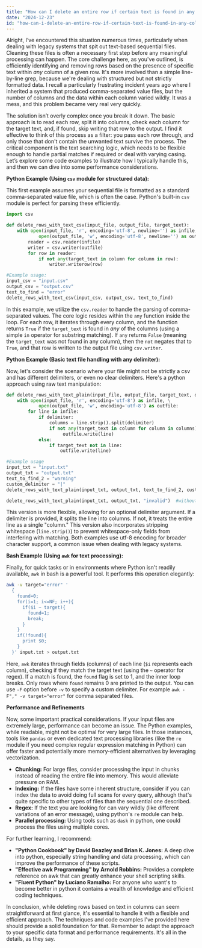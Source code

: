 ```yaml
---
title: "How can I delete an entire row if certain text is found in any column of a sequential file?"
date: "2024-12-23"
id: "how-can-i-delete-an-entire-row-if-certain-text-is-found-in-any-column-of-a-sequential-file"
---
```


Alright,  I’ve encountered this situation numerous times, particularly when dealing with legacy systems that spit out text-based sequential files. Cleaning these files is often a necessary first step before any meaningful processing can happen. The core challenge here, as you've outlined, is efficiently identifying and removing rows based on the presence of specific text within *any* column of a given row. It's more involved than a simple line-by-line grep, because we're dealing with structured but not strictly formatted data. I recall a particularly frustrating incident years ago where I inherited a system that produced comma-separated value files, but the number of columns and the data within each column varied wildly. It was a mess, and this problem became very real very quickly.

The solution isn’t overly complex once you break it down. The basic approach is to read each row, split it into columns, check each column for the target text, and, if found, skip writing that row to the output. I find it effective to think of this process as a filter: you pass each row through, and only those that don't contain the unwanted text survive the process. The critical component is the text searching logic, which needs to be flexible enough to handle partial matches if required or deal with varying casing. Let’s explore some code examples to illustrate how I typically handle this, and then we can dive into some performance considerations.

**Python Example (Using `csv` module for structured data):**

This first example assumes your sequential file is formatted as a standard comma-separated value file, which is often the case. Python's built-in `csv` module is perfect for parsing these efficiently.

```python
import csv

def delete_rows_with_text_csv(input_file, output_file, target_text):
    with open(input_file, 'r', encoding='utf-8', newline='') as infile, \
            open(output_file, 'w', encoding='utf-8', newline='') as outfile:
        reader = csv.reader(infile)
        writer = csv.writer(outfile)
        for row in reader:
            if not any(target_text in column for column in row):
                writer.writerow(row)

#Example usage:
input_csv = "input.csv"
output_csv = "output.csv"
text_to_find = "error"
delete_rows_with_text_csv(input_csv, output_csv, text_to_find)

```

In this example, we utilize the `csv.reader` to handle the parsing of comma-separated values. The core logic resides within the `any` function inside the loop. For each row, it iterates through every column, and the function returns `True` if the `target_text` is found in *any* of the columns (using a simple `in` operator for substring matching). If `any` returns `False` (meaning the `target_text` was not found in any column), then the `not` negates that to `True`, and that row is written to the output file using `csv.writer`.

**Python Example (Basic text file handling with any delimiter):**

Now, let's consider the scenario where your file might not be strictly a csv and has different delimiters, or even no clear delimiters. Here's a python approach using raw text manipulation:

```python
def delete_rows_with_text_plain(input_file, output_file, target_text, delimiter=None):
    with open(input_file, 'r', encoding='utf-8') as infile, \
            open(output_file, 'w', encoding='utf-8') as outfile:
        for line in infile:
            if delimiter:
                columns = line.strip().split(delimiter)
                if not any(target_text in column for column in columns):
                     outfile.write(line)
            else:
                if target_text not in line:
                    outfile.write(line)

#Example usage
input_txt = "input.txt"
output_txt = "output.txt"
text_to_find_2 = "warning"
custom_delimiter = "|"
delete_rows_with_text_plain(input_txt, output_txt, text_to_find_2, custom_delimiter) #using a delimiter

delete_rows_with_text_plain(input_txt, output_txt, "invalid")  #without a delimiter

```

This version is more flexible, allowing for an optional delimiter argument. If a delimiter is provided, it splits the line into columns. If not, it treats the entire line as a single "column." This version also incorporates stripping whitespace (`line.strip()`) to prevent whitespace-only fields from interfering with matching. Both examples use utf-8 encoding for broader character support, a common issue when dealing with legacy systems.

**Bash Example (Using `awk` for text processing):**

Finally, for quick tasks or in environments where Python isn't readily available, `awk` in bash is a powerful tool. It performs this operation elegantly:

```bash
awk -v target="error" '
  {
    found=0;
    for(i=1; i<=NF; i++){
      if($i ~ target){
        found=1;
        break;
      }
    }
    if(!found){
      print $0;
    }
  }' input.txt > output.txt
```

Here, `awk` iterates through fields (columns) of each line (`$i` represents each column), checking if they match the target text (using the `~` operator for regex). If a match is found, the `found` flag is set to 1, and the inner loop breaks. Only rows where `found` remains 0 are printed to the output.  You can use `-F` option before `-v` to specify a custom delimiter. For example `awk -F"," -v target="error"` for comma separated files.

**Performance and Refinements**

Now, some important practical considerations. If your input files are extremely large, performance can become an issue. The Python examples, while readable, might not be optimal for very large files. In those instances, tools like `pandas` or even dedicated text processing libraries (like the `re` module if you need complex regular expression matching in Python) can offer faster and potentially more memory-efficient alternatives by leveraging vectorization.

* **Chunking:** For large files, consider processing the input in chunks instead of reading the entire file into memory. This would alleviate pressure on RAM.
* **Indexing:** If the files have some inherent structure, consider if you can index the data to avoid doing full scans for every query, although that's quite specific to other types of files than the sequential one described.
* **Regex:** If the text you are looking for can vary wildly (like different variations of an error message), using python's `re` module can help.
* **Parallel processing:** Using tools such as `dask` in python, one could process the files using multiple cores.

For further learning, I recommend:

*   **"Python Cookbook" by David Beazley and Brian K. Jones:** A deep dive into python, especially string handling and data processing, which can improve the performance of these scripts.
*   **"Effective awk Programming" by Arnold Robbins:** Provides a complete reference on awk that can greatly enhance your shell scripting skills.
*   **"Fluent Python" by Luciano Ramalho:** For anyone who want's to become better in python it contains a wealth of knowledge and efficient coding techniques.

In conclusion, while deleting rows based on text in columns can seem straightforward at first glance, it's essential to handle it with a flexible and efficient approach. The techniques and code examples I've provided here should provide a solid foundation for that. Remember to adapt the approach to your specific data format and performance requirements. It's all in the details, as they say.
